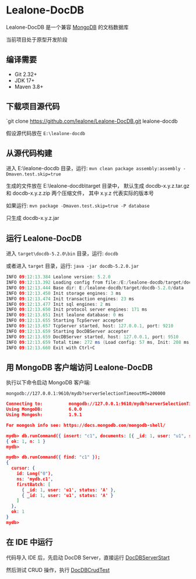 # Lealone-DocDB

Lealone-DocDB 是一个兼容 [MongoDB](https://www.mongodb.com/) 的文档数据库

当前项目处于原型开发阶段


## 编译需要

* Git 2.32+
* JDK 17+
* Maven 3.8+


## 下载项目源代码

`git clone https://github.com/lealone/Lealone-DocDB.git lealone-docdb

假设源代码放在 `E:\lealone-docdb`


## 从源代码构建

进入 E:\lealone-docdb 目录，运行: `mvn clean package assembly:assembly -Dmaven.test.skip=true`

生成的文件放在 E:\lealone-docdb\target 目录中，
默认生成 docdb-x.y.z.tar.gz 和 docdb-x.y.z.zip 两个压缩文件，
其中 x.y.z 代表实际的版本号

如果运行: `mvn package -Dmaven.test.skip=true -P database`

只生成 docdb-x.y.z.jar


## 运行 Lealone-DocDB

进入 `target\docdb-5.2.0\bin` 目录，运行: `docdb`

或者进入 `target` 目录，运行: `java -jar docdb-5.2.0.jar`

```java
INFO 09:12:13.384 Lealone version: 5.2.0
INFO 09:12:13.392 Loading config from file:/E:/lealone-docdb/target/docdb-5.2.0/conf/docdb.yaml
INFO 09:12:13.444 Base dir: E:/lealone-docdb/target/docdb-5.2.0/data
INFO 09:12:13.450 Init storage engines: 3 ms
INFO 09:12:13.474 Init transaction engines: 23 ms
INFO 09:12:13.477 Init sql engines: 2 ms
INFO 09:12:13.650 Init protocol server engines: 171 ms
INFO 09:12:13.651 Init lealone database: 0 ms
INFO 09:12:13.655 Starting TcpServer accepter
INFO 09:12:13.657 TcpServer started, host: 127.0.0.1, port: 9210
INFO 09:12:13.659 Starting DocDBServer accepter
INFO 09:12:13.659 DocDBServer started, host: 127.0.0.1, port: 9510
INFO 09:12:13.659 Total time: 272 ms (Load config: 57 ms, Init: 208 ms, Start: 7 ms)
INFO 09:12:13.660 Exit with Ctrl+C
```

## 用 MongoDB 客户端访问 Lealone-DocDB

执行以下命令启动 MongoDB 客户端:

`mongodb://127.0.0.1:9610/mydb?serverSelectionTimeoutMS=200000`

```json
Connecting to:          mongodb://127.0.0.1:9610/mydb?serverSelectionTimeoutMS=200000
Using MongoDB:          6.0.0
Using Mongosh:          1.9.1

For mongosh info see: https://docs.mongodb.com/mongodb-shell/

mydb> db.runCommand({ insert: "c1", documents: [{ _id: 1, user: "u1", status: "A"}] });
{ ok: 1, n: 1 }
mydb>

mydb> db.runCommand({ find: "c1" });
{
  cursor: {
    id: Long("0"),
    ns: 'mydb.c1',
    firstBatch: [
      { _id: 1, user: 'u1', status: 'A' },
      { _id: 1, user: 'u1', status: 'A' }
    ]
  },
  ok: 1
}
mydb>
```

## 在 IDE 中运行

代码导入 IDE 后，先启动 DocDB Server，直接运行 [DocDBServerStart](https://github.com/lealone/Lealone-DocDB/blob/master/docdb-test/src/test/java/org/lealone/docdb/test/DocDBServerStart.java)

然后测试 CRUD 操作，执行 [DocDBCrudTest](https://github.com/lealone/Lealone-DocDB/blob/master/docdb-test/src/test/java/org/lealone/docdb/test/DocDBCrudTest.java)

